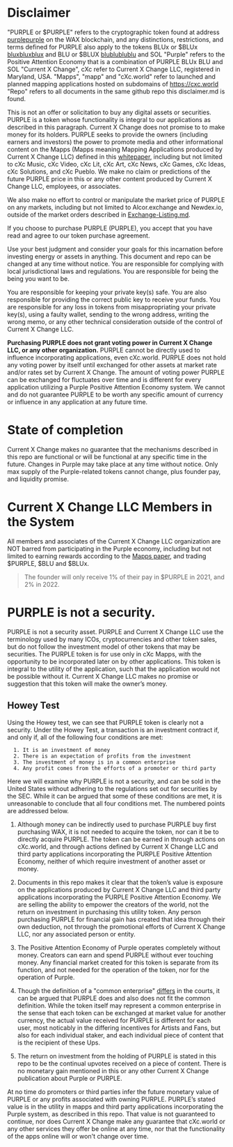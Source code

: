 # Disclaimer

"PURPLE or $PURPLE" refers to the cryptographic token found at address [purplepurple](https://wax.bloks.io/account/purplepurple) on the WAX blockchain, and any distinctions, restrictions, and terms defined for PURPLE also apply to the tokens BLUx or $BLUx [bluxbluxblux](https://wax.bloks.io/account/bluxbluxblux) and BLU or $BLUX [blublublublu](https://wax.bloks.io/account/blublublublu) and SOL
"Purple" refers to the Positive Attention Economy that is a combination of PURPLE BLUx BLU and SOL
"Current X Change", cXc refer to Current X Change LLC, registered in Maryland, USA.
"Mapps", "mapp" and "cXc.world" refer to launched and planned mapping applications hosted on subdomains of https://cxc.world
"Repo" refers to all documents in the same github repo this disclaimer.md is found.

This is not an offer or solicitation to buy any digital assets or securities. PURPLE is a token whose functionality is integral to our applications as described in this paragraph. Current X Change does not promise to to make money for its holders. PURPLE seeks to provide the owners (including earners and investors) the power to promote media and other informational content on the Mapps (Mapps meaning Mapping Applications produced by Current X Change LLC) defined in this [whitepaper](https://docs.google.com/document/d/1T2JH9J73WjgZ9-cULJAzrYvZzyPSXEA_fdgt21lHnDc/preview), including but not limited to cXc Music, cXc Video, cXc Lit, cXc Art, cXc News, cXc Games, cXc Ideas, cXc Solutions, and cXc Pueblo. We make no claim or predictions of the future PURPLE price in this or any other content produced by Current X Change LLC, employees, or associates.

We also make no effort to control or manipulate the market price of PURPLE on any markets, including but not limited to Alcor.exchange and Newdex.io, outside of the market orders described in [Exchange-Listing.md](../Exchange-Listing.md).

If you choose to purchase PURPLE (PURPLE), you accept that you have read and agree to our token purchase agreement.

Use your best judgment and consider your goals for this incarnation before investing energy or assets in anything. This document and repo can be changed at any time without notice. You are responsible for complying with local jurisdictional laws and regulations. You are responsible for being the being you want to be.

You are responsible for keeping your private key(s) safe. You are also responsible for providing the correct public key to receive your funds. You are responsible for any loss in tokens from misappropriating your private key(s), using a faulty wallet, sending to the wrong address, writing the wrong memo, or any other technical consideration outside of the control of Current X Change LLC.

**Purchasing PURPLE does not grant voting power in Current X Change LLC, or any other organization.** PURPLE cannot be directly used to influence incorporating applications, even cXc.world. PURPLE does not hold any voting power by itself until exchanged for other assets at market rate and/or rates set by Current X Change. The amount of voting power PURPLE can be exchanged for fluctuates over time and is different for every application utilizing a Purple Positive Attention Economy system. We cannot and do not guarantee PURPLE to be worth any specific amount of currency or influence in any application at any future time.

# State of completion
Current X Change makes no guarantee that the mechanisms described in this repo are functional or will be functional at any specific time in the future. Changes in Purple may take place at any time without notice. Only max supply of the Purple-related tokens cannot change, plus founder pay, and liquidity promise.

# Current X Change LLC Members in the System
All members and associates of the Current X Change LLC organization are NOT barred from participating in the Purple economy, including but not limited to earning rewards according to the [Mapps paper](https://docs.google.com/document/d/1YppJ2EYumRI2j0UHYdZh7NJMObMI_NfHgaFRLbjgBtw/preview), and trading $PURPLE, $BLU and $BLUx.

> The founder will only receive 1% of their pay in $PURPLE in 2021, and 2% in 2022.

# PURPLE is not a security.
PURPLE is not a security asset. PURPLE and Current X Change LLC use the terminology used by many ICOs, cryptocurrencies and other token sales, but do not follow the investment model of other tokens that may be securities. The PURPLE token is for use only in cXc Mapps, with the opportunity to be incorporated later on by other applications. This token is integral to the utility of the application, such that the application would not be possible without it. Current X Change LLC makes no promise or suggestion that this token will make the owner’s money.

## Howey Test
Using the Howey test, we can see that PURPLE token is clearly not a security. Under the Howey Test, a transaction is an investment contract if, and only if, all of the following four conditions are met:


      1. It is an investment of money
      2. There is an expectation of profits from the investment
      3. The investment of money is in a common enterprise
      4. Any profit comes from the efforts of a promoter or third party

Here we will examine why PURPLE is not a security, and can be sold in the United States without adhering to the regulations set out for securities by the SEC. While it can be argued that some of these conditions are met, it is unreasonable to conclude that all four conditions met. The numbered points are addressed below.


1. Although money can be indirectly used to purchase PURPLE buy first purchasing WAX, it is not needed to acquire the token, nor can it be to directly acquire PURPLE. The token can be earned in through actions on cXc.world, and through actions defined by Current X Change LLC and third party applications incorporating the PURPLE Positive Attention Economy, neither of which require investment of another asset or money.

2. Documents in this repo makes it clear that the token’s value is exposure on the applications produced by Current X Change LLC and third party applications incorporating the PURPLE Positive Attention Economy. We are selling the ability to empower the creators of the world, not the return on investment in purchasing this utility token. Any person purchasing PURPLE for financial gain has created that idea through their own deduction, not through the promotional efforts of Current X Change LLC, nor any associated person or entity.

2. The Positive Attention Economy of Purple  operates completely without money. Creators can earn and spend PURPLE without ever touching money. Any financial market created for this token is separate from its function, and not needed for the operation of the token, nor for the operation of Purple.

3. Though the definition of a "common enterprise" [differs](https://core.ac.uk/download/pdf/159597203.pdf) in the courts, it can be argued that PURPLE does and also does not fit the common definition. While the token itself may represent a common enterprise in the sense that each token can be exchanged at market value for another currency, the actual value received for PURPLE is different for each user, most noticably in the differing incentives for Artists and Fans, but also for each individual staker, and each individual piece of content that is the recipient of these Ups.

4. The return on investment from the holding of PURPLE is stated in this repo to be the continual upvotes received on a piece of content. There is no monetary gain mentioned in this or any other Current X Change publication about Purple or PURPLE.

At no time do promoters or third parties infer the future monetary value of PURPLE or any profits associated with owning PURPLE. PURPLE’s stated value is in the utility in mapps and third party applications incorporating the Purple system, as described in this repo. That value is not guaranteed to continue, nor does Current X Change make any guarantee that cXc.world or any other services they offer be online at any time, nor that the functionality of the apps online will or won't change over time.
